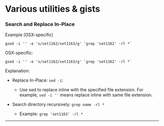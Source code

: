  # Various utilities & gists

### Search and Replace In-Place

Example (OSX-specific)

```
gsed -i '' -e 's/set1162/set1163/g' `grep 'set1162' -rl *`
```

OSX-specific:

```
gsed -i '' -e 's/set1162/set1163/g' `grep 'set1162' -rl *`
```



Explanation:

* Replace In-Place: `sed -i`:
    - Use sed to replace inline with the specified file extension. For example, `sed -i ''` means replace inline with same file extension.

* Search directory recursively: `grep name -rl *`
    - Example: `grep 'set1163' -rl *`

---
